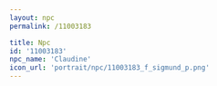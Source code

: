 ```yaml
---
layout: npc
permalink: /11003183

title: Npc
id: '11003183'
npc_name: 'Claudine'
icon_url: 'portrait/npc/11003183_f_sigmund_p.png'
---
```

